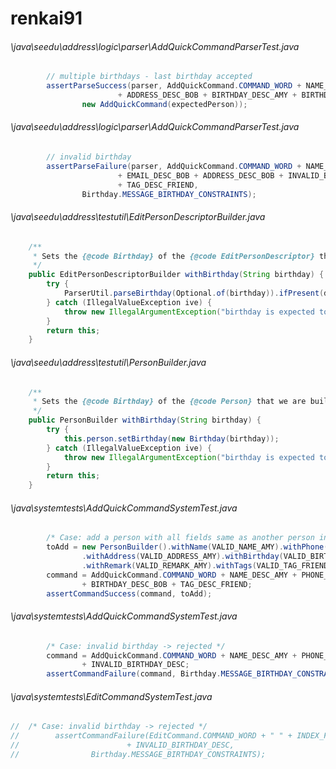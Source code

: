 # renkai91
###### \java\seedu\address\logic\parser\AddQuickCommandParserTest.java
``` java
        // multiple birthdays - last birthday accepted
        assertParseSuccess(parser, AddQuickCommand.COMMAND_WORD + NAME_DESC_BOB + PHONE_DESC_BOB + EMAIL_DESC_BOB
                        + ADDRESS_DESC_BOB + BIRTHDAY_DESC_AMY + BIRTHDAY_DESC_BOB + TAG_DESC_FRIEND,
                new AddQuickCommand(expectedPerson));
```
###### \java\seedu\address\logic\parser\AddQuickCommandParserTest.java
``` java
        // invalid birthday
        assertParseFailure(parser, AddQuickCommand.COMMAND_WORD + NAME_DESC_BOB + PHONE_DESC_BOB
                        + EMAIL_DESC_BOB + ADDRESS_DESC_BOB + INVALID_BIRTHDAY_DESC + TAG_DESC_HUSBAND
                        + TAG_DESC_FRIEND,
                Birthday.MESSAGE_BIRTHDAY_CONSTRAINTS);
```
###### \java\seedu\address\testutil\EditPersonDescriptorBuilder.java
``` java
    /**
     * Sets the {@code Birthday} of the {@code EditPersonDescriptor} that we are building.
     */
    public EditPersonDescriptorBuilder withBirthday(String birthday) {
        try {
            ParserUtil.parseBirthday(Optional.of(birthday)).ifPresent(descriptor::setBirthday);
        } catch (IllegalValueException ive) {
            throw new IllegalArgumentException("birthday is expected to be unique.");
        }
        return this;
    }
```
###### \java\seedu\address\testutil\PersonBuilder.java
``` java
    /**
     * Sets the {@code Birthday} of the {@code Person} that we are building.
     */
    public PersonBuilder withBirthday(String birthday) {
        try {
            this.person.setBirthday(new Birthday(birthday));
        } catch (IllegalValueException ive) {
            throw new IllegalArgumentException("birthday is expected to be unique.");
        }
        return this;
    }
```
###### \java\systemtests\AddQuickCommandSystemTest.java
``` java
        /* Case: add a person with all fields same as another person in the address book except birthday -> added */
        toAdd = new PersonBuilder().withName(VALID_NAME_AMY).withPhone(VALID_PHONE_AMY).withEmail(VALID_EMAIL_AMY)
                .withAddress(VALID_ADDRESS_AMY).withBirthday(VALID_BIRTHDAY_BOB)
                .withRemark(VALID_REMARK_AMY).withTags(VALID_TAG_FRIEND).build();
        command = AddQuickCommand.COMMAND_WORD + NAME_DESC_AMY + PHONE_DESC_AMY + EMAIL_DESC_AMY + ADDRESS_DESC_AMY
                + BIRTHDAY_DESC_BOB + TAG_DESC_FRIEND;
        assertCommandSuccess(command, toAdd);
```
###### \java\systemtests\AddQuickCommandSystemTest.java
``` java
        /* Case: invalid birthday -> rejected */
        command = AddQuickCommand.COMMAND_WORD + NAME_DESC_AMY + PHONE_DESC_AMY + EMAIL_DESC_AMY + ADDRESS_DESC_AMY
                + INVALID_BIRTHDAY_DESC;
        assertCommandFailure(command, Birthday.MESSAGE_BIRTHDAY_CONSTRAINTS);
```
###### \java\systemtests\EditCommandSystemTest.java
``` java
//  /* Case: invalid birthday -> rejected */
//        assertCommandFailure(EditCommand.COMMAND_WORD + " " + INDEX_FIRST_PERSON.getOneBased()
//                        + INVALID_BIRTHDAY_DESC,
//                Birthday.MESSAGE_BIRTHDAY_CONSTRAINTS);
```
